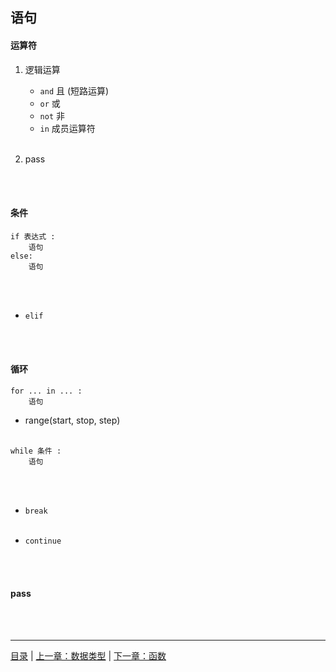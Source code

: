 ## 语句

#### 运算符

1. 逻辑运算
    * `and`  且 (短路运算)
    * `or`  或
    * `not`  非
    * `in`  成员运算符
<br><br>

2. pass

<br><br>


#### 条件

```
if 表达式 :
    语句
else:
    语句
```
<br><br>

* `elif` 

<br><br>


#### 循环

```
for ... in ... :
    语句
```
* range(start, stop, step)
<br><br>

```
while 条件 :
    语句
```
<br><br>

* `break`
<br><br>

* `continue`

<br><br>

#### pass

<br><br>

-----

[目录](https://github.com/ykqmain/Learning-Python-with-Git) | [上一章：数据类型](https://github.com/ykqmain/Learning-Python-with-Git/blob/master/text/1.md) | [下一章：函数](https://github.com/ykqmain/Learning-Python-with-Git/blob/master/text/3.md)
